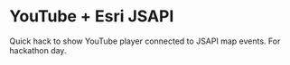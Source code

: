 # YouTube + Esri JSAPI

Quick hack to show YouTube player connected to JSAPI map events.  For hackathon day.